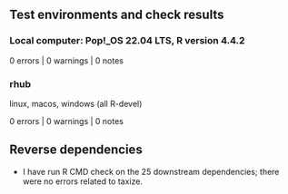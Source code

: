 ## Test environments and check results

### Local computer: Pop!_OS 22.04 LTS, R version 4.4.2

0 errors | 0 warnings | 0 notes

### rhub

linux, macos, windows (all R-devel)

0 errors | 0 warnings | 0 notes


## Reverse dependencies

* I have run R CMD check on the 25 downstream dependencies; there were no errors related to taxize.

